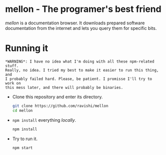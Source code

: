 mellon - The programer's best friend
====================================

*mellon* is a documentation browser. It downloads prepared software
documentation from the internet and lets you query them for specific bits.


Running it
==========

    *WARNING*: I have no idea what I'm doing with all these npm-related stuff.
    Really, no idea. I tried my best to make it easier to run this thing, and
    I probably failed hard. Please, be patient. I promisse I'll try to work on
    this mess later, and there will probably be binaries.

* Clone this repository and enter its directory.
    ```bash
    git clone https://github.com/ravishi/mellon
    cd mellon
    ```

* `npm install` everything *locally*.
    ```bash
    npm install
    ```

* Try to run it.
    ```bash
    npm start
    ```
